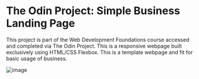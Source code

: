 # The Odin Project: Simple Business Landing Page
This project is part of the Web Development Foundations course accessed and completed via The Odin Project. This is a responsive webpage built exclusively using HTML/CSS Flexbox. This is a template webpage and fit for basic usage of business.

![image](https://github.com/jaber-jaber/business-project/assets/58461673/2570ac45-e7f6-4268-b6c5-28f110208b07)
